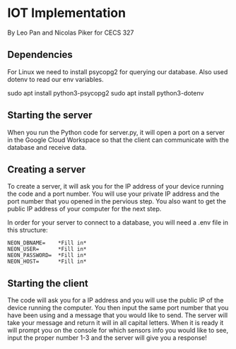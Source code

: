# IOT Implementation 
By Leo Pan and Nicolas Piker for CECS 327

## Dependencies
For Linux we need to install psycopg2 for querying our database. Also used dotenv to read our env variables.

sudo apt install python3-psycopg2
sudo apt install python3-dotenv


## Starting the server
When you run the Python code for server.py, it will open a port on a server in the Google Cloud Workspace so that the client can communicate with the database and receive data.

## Creating a server
To create a server, it will ask you for the IP address of your device running the code and a port number. You will use your private IP address and the port number that you opened in the pervious step. You also want to get the public IP address of your computer for the next step.

In order for your server to connect to a database, you will need a .env file in this structure:
```
NEON_DBNAME=    *Fill in*
NEON_USER=      *Fill in*
NEON_PASSWORD=  *Fill in*
NEON_HOST=      *Fill in*
```

## Starting the client
The code will ask you for a IP address and you will use the public IP of the device running the computer. You then input the same port number that you have been using and a message that you would like to send. The server will take your message and return it will in all capital letters. When it is ready it will prompt you on the console for which sensors info you would like to see, input the proper number 1-3 and the server will give you a response!